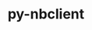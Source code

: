 ---
title: "py-nbclient"
layout: cache
categories: [package, develop]
meta: {"versions": ["0.8.0"], "compilers": ["gcc@=11.1.0", "gcc@=11.4.0", "gcc@=9.4.0", "oneapi@=2024.0.0"], "oss": ["ubuntu20.04", "ubuntu22.04"], "platforms": ["linux"], "targets": ["neoverse_v1", "neoverse_v2", "ppc64le", "x86_64_v3"], "stacks": ["data-vis-sdk", "e4s", "e4s-neoverse-v2", "e4s-neoverse_v1", "e4s-oneapi", "e4s-power", "root"], "num_specs": 130, "num_specs_by_stack": {"root": 130, "e4s-power": 21, "data-vis-sdk": 14, "e4s-neoverse_v1": 24, "e4s-neoverse-v2": 22, "e4s": 28, "e4s-oneapi": 21}}
spec_details: [{"hash": "2dqnnl34ghcr7jsytzehrtprvk2dwczg", "compiler": "gcc@=9.4.0", "versions": ["0.8.0"], "os": "ubuntu20.04", "platform": "linux", "target": "ppc64le", "variants": ["build_system=python_pip"], "stacks": ["root", "e4s-power"], "size": "-", "tarball": "https://binaries.spack.io/develop/build_cache/linux-ubuntu20.04-ppc64le/gcc-9.4.0/py-nbclient-0.8.0/linux-ubuntu20.04-ppc64le-gcc-9.4.0-py-nbclient-0.8.0-2dqnnl34ghcr7jsytzehrtprvk2dwczg.spack"}, {"hash": "v3ltirpcgucmts7dbsnht5534uw6jd47", "compiler": "gcc@=9.4.0", "versions": ["0.8.0"], "os": "ubuntu20.04", "platform": "linux", "target": "ppc64le", "variants": ["build_system=python_pip"], "stacks": ["root", "e4s-power"], "size": "-", "tarball": "https://binaries.spack.io/develop/build_cache/linux-ubuntu20.04-ppc64le/gcc-9.4.0/py-nbclient-0.8.0/linux-ubuntu20.04-ppc64le-gcc-9.4.0-py-nbclient-0.8.0-v3ltirpcgucmts7dbsnht5534uw6jd47.spack"}, {"hash": "zpu2nafg2j3ocpsxjxgewej3mxugdl3c", "compiler": "gcc@=9.4.0", "versions": ["0.8.0"], "os": "ubuntu20.04", "platform": "linux", "target": "ppc64le", "variants": ["build_system=python_pip"], "stacks": ["root", "e4s-power"], "size": "-", "tarball": "https://binaries.spack.io/develop/build_cache/linux-ubuntu20.04-ppc64le/gcc-9.4.0/py-nbclient-0.8.0/linux-ubuntu20.04-ppc64le-gcc-9.4.0-py-nbclient-0.8.0-zpu2nafg2j3ocpsxjxgewej3mxugdl3c.spack"}, {"hash": "2fmomontaourhnci2uqdu3oxcnhrjf5u", "compiler": "gcc@=9.4.0", "versions": ["0.8.0"], "os": "ubuntu20.04", "platform": "linux", "target": "ppc64le", "variants": ["build_system=python_pip"], "stacks": ["root", "e4s-power"], "size": "-", "tarball": "https://binaries.spack.io/develop/build_cache/linux-ubuntu20.04-ppc64le/gcc-9.4.0/py-nbclient-0.8.0/linux-ubuntu20.04-ppc64le-gcc-9.4.0-py-nbclient-0.8.0-2fmomontaourhnci2uqdu3oxcnhrjf5u.spack"}, {"hash": "unhft4isec3xguetx2tv7t4etxpajyyc", "compiler": "gcc@=9.4.0", "versions": ["0.8.0"], "os": "ubuntu20.04", "platform": "linux", "target": "ppc64le", "variants": ["build_system=python_pip"], "stacks": ["root", "e4s-power"], "size": "-", "tarball": "https://binaries.spack.io/develop/build_cache/linux-ubuntu20.04-ppc64le/gcc-9.4.0/py-nbclient-0.8.0/linux-ubuntu20.04-ppc64le-gcc-9.4.0-py-nbclient-0.8.0-unhft4isec3xguetx2tv7t4etxpajyyc.spack"}, {"hash": "vibogenhzhbtsucq6oqnzbrlke7vzxvf", "compiler": "gcc@=9.4.0", "versions": ["0.8.0"], "os": "ubuntu20.04", "platform": "linux", "target": "ppc64le", "variants": ["build_system=python_pip"], "stacks": ["root", "e4s-power"], "size": "-", "tarball": "https://binaries.spack.io/develop/build_cache/linux-ubuntu20.04-ppc64le/gcc-9.4.0/py-nbclient-0.8.0/linux-ubuntu20.04-ppc64le-gcc-9.4.0-py-nbclient-0.8.0-vibogenhzhbtsucq6oqnzbrlke7vzxvf.spack"}, {"hash": "eiyzfzgdij52tia7inert2s444lzz2n7", "compiler": "gcc@=9.4.0", "versions": ["0.8.0"], "os": "ubuntu20.04", "platform": "linux", "target": "ppc64le", "variants": ["build_system=python_pip"], "stacks": ["root", "e4s-power"], "size": "-", "tarball": "https://binaries.spack.io/develop/build_cache/linux-ubuntu20.04-ppc64le/gcc-9.4.0/py-nbclient-0.8.0/linux-ubuntu20.04-ppc64le-gcc-9.4.0-py-nbclient-0.8.0-eiyzfzgdij52tia7inert2s444lzz2n7.spack"}, {"hash": "rb4urbpxs3sbs4p3r2gyvmu2luz3lo2f", "compiler": "gcc@=9.4.0", "versions": ["0.8.0"], "os": "ubuntu20.04", "platform": "linux", "target": "ppc64le", "variants": ["build_system=python_pip"], "stacks": ["root", "e4s-power"], "size": "-", "tarball": "https://binaries.spack.io/develop/build_cache/linux-ubuntu20.04-ppc64le/gcc-9.4.0/py-nbclient-0.8.0/linux-ubuntu20.04-ppc64le-gcc-9.4.0-py-nbclient-0.8.0-rb4urbpxs3sbs4p3r2gyvmu2luz3lo2f.spack"}, {"hash": "c2gp7cmcirmozte6zho5hm2r7ifzv4xu", "compiler": "gcc@=9.4.0", "versions": ["0.8.0"], "os": "ubuntu20.04", "platform": "linux", "target": "ppc64le", "variants": ["build_system=python_pip"], "stacks": ["root", "e4s-power"], "size": "-", "tarball": "https://binaries.spack.io/develop/build_cache/linux-ubuntu20.04-ppc64le/gcc-9.4.0/py-nbclient-0.8.0/linux-ubuntu20.04-ppc64le-gcc-9.4.0-py-nbclient-0.8.0-c2gp7cmcirmozte6zho5hm2r7ifzv4xu.spack"}, {"hash": "4s3dc42nkcileao62ulenaq4nab6fn77", "compiler": "gcc@=9.4.0", "versions": ["0.8.0"], "os": "ubuntu20.04", "platform": "linux", "target": "ppc64le", "variants": ["build_system=python_pip"], "stacks": ["root", "e4s-power"], "size": "-", "tarball": "https://binaries.spack.io/develop/build_cache/linux-ubuntu20.04-ppc64le/gcc-9.4.0/py-nbclient-0.8.0/linux-ubuntu20.04-ppc64le-gcc-9.4.0-py-nbclient-0.8.0-4s3dc42nkcileao62ulenaq4nab6fn77.spack"}, {"hash": "xjhfe3ynh7nkbizijb7lrb7xdhrrevgx", "compiler": "gcc@=9.4.0", "versions": ["0.8.0"], "os": "ubuntu20.04", "platform": "linux", "target": "ppc64le", "variants": ["build_system=python_pip"], "stacks": ["root", "e4s-power"], "size": "-", "tarball": "https://binaries.spack.io/develop/build_cache/linux-ubuntu20.04-ppc64le/gcc-9.4.0/py-nbclient-0.8.0/linux-ubuntu20.04-ppc64le-gcc-9.4.0-py-nbclient-0.8.0-xjhfe3ynh7nkbizijb7lrb7xdhrrevgx.spack"}, {"hash": "hblrh7dh4xawqgrtx4j3dn7i37z2hat6", "compiler": "gcc@=9.4.0", "versions": ["0.8.0"], "os": "ubuntu20.04", "platform": "linux", "target": "ppc64le", "variants": ["build_system=python_pip"], "stacks": ["root", "e4s-power"], "size": "-", "tarball": "https://binaries.spack.io/develop/build_cache/linux-ubuntu20.04-ppc64le/gcc-9.4.0/py-nbclient-0.8.0/linux-ubuntu20.04-ppc64le-gcc-9.4.0-py-nbclient-0.8.0-hblrh7dh4xawqgrtx4j3dn7i37z2hat6.spack"}, {"hash": "mr4ztpcw4333gq74j3xl7bumxjoqcwyd", "compiler": "gcc@=9.4.0", "versions": ["0.8.0"], "os": "ubuntu20.04", "platform": "linux", "target": "ppc64le", "variants": ["build_system=python_pip"], "stacks": ["root", "e4s-power"], "size": "-", "tarball": "https://binaries.spack.io/develop/build_cache/linux-ubuntu20.04-ppc64le/gcc-9.4.0/py-nbclient-0.8.0/linux-ubuntu20.04-ppc64le-gcc-9.4.0-py-nbclient-0.8.0-mr4ztpcw4333gq74j3xl7bumxjoqcwyd.spack"}, {"hash": "h2oqtfvddhimw4lqwgvctefm74wit35q", "compiler": "gcc@=9.4.0", "versions": ["0.8.0"], "os": "ubuntu20.04", "platform": "linux", "target": "ppc64le", "variants": ["build_system=python_pip"], "stacks": ["root", "e4s-power"], "size": "-", "tarball": "https://binaries.spack.io/develop/build_cache/linux-ubuntu20.04-ppc64le/gcc-9.4.0/py-nbclient-0.8.0/linux-ubuntu20.04-ppc64le-gcc-9.4.0-py-nbclient-0.8.0-h2oqtfvddhimw4lqwgvctefm74wit35q.spack"}, {"hash": "is35vbxss22cdh27m6fhkilb26lwujpi", "compiler": "gcc@=9.4.0", "versions": ["0.8.0"], "os": "ubuntu20.04", "platform": "linux", "target": "ppc64le", "variants": ["build_system=python_pip"], "stacks": ["root", "e4s-power"], "size": "-", "tarball": "https://binaries.spack.io/develop/build_cache/linux-ubuntu20.04-ppc64le/gcc-9.4.0/py-nbclient-0.8.0/linux-ubuntu20.04-ppc64le-gcc-9.4.0-py-nbclient-0.8.0-is35vbxss22cdh27m6fhkilb26lwujpi.spack"}, {"hash": "bijcbkhm5n3i4gljrx4s2l3uxcs5qne6", "compiler": "gcc@=9.4.0", "versions": ["0.8.0"], "os": "ubuntu20.04", "platform": "linux", "target": "ppc64le", "variants": ["build_system=python_pip"], "stacks": ["root", "e4s-power"], "size": "-", "tarball": "https://binaries.spack.io/develop/build_cache/linux-ubuntu20.04-ppc64le/gcc-9.4.0/py-nbclient-0.8.0/linux-ubuntu20.04-ppc64le-gcc-9.4.0-py-nbclient-0.8.0-bijcbkhm5n3i4gljrx4s2l3uxcs5qne6.spack"}, {"hash": "numkqer47tbrrdx6p3iy4xf6govpsiil", "compiler": "gcc@=9.4.0", "versions": ["0.8.0"], "os": "ubuntu20.04", "platform": "linux", "target": "ppc64le", "variants": ["build_system=python_pip"], "stacks": ["root", "e4s-power"], "size": "-", "tarball": "https://binaries.spack.io/develop/build_cache/linux-ubuntu20.04-ppc64le/gcc-9.4.0/py-nbclient-0.8.0/linux-ubuntu20.04-ppc64le-gcc-9.4.0-py-nbclient-0.8.0-numkqer47tbrrdx6p3iy4xf6govpsiil.spack"}, {"hash": "lpkn4igixrg5lvucoqxskhezairhihyd", "compiler": "gcc@=9.4.0", "versions": ["0.8.0"], "os": "ubuntu20.04", "platform": "linux", "target": "ppc64le", "variants": ["build_system=python_pip"], "stacks": ["root", "e4s-power"], "size": "-", "tarball": "https://binaries.spack.io/develop/build_cache/linux-ubuntu20.04-ppc64le/gcc-9.4.0/py-nbclient-0.8.0/linux-ubuntu20.04-ppc64le-gcc-9.4.0-py-nbclient-0.8.0-lpkn4igixrg5lvucoqxskhezairhihyd.spack"}, {"hash": "22g4d3r23wzgjcrttovc7w7f5bosq7bz", "compiler": "gcc@=9.4.0", "versions": ["0.8.0"], "os": "ubuntu20.04", "platform": "linux", "target": "ppc64le", "variants": ["build_system=python_pip"], "stacks": ["root", "e4s-power"], "size": "-", "tarball": "https://binaries.spack.io/develop/build_cache/linux-ubuntu20.04-ppc64le/gcc-9.4.0/py-nbclient-0.8.0/linux-ubuntu20.04-ppc64le-gcc-9.4.0-py-nbclient-0.8.0-22g4d3r23wzgjcrttovc7w7f5bosq7bz.spack"}, {"hash": "7ulhbsf7zr3sn6k5u5mb7rutbiubbl6h", "compiler": "gcc@=9.4.0", "versions": ["0.8.0"], "os": "ubuntu20.04", "platform": "linux", "target": "ppc64le", "variants": ["build_system=python_pip"], "stacks": ["root", "e4s-power"], "size": "-", "tarball": "https://binaries.spack.io/develop/build_cache/linux-ubuntu20.04-ppc64le/gcc-9.4.0/py-nbclient-0.8.0/linux-ubuntu20.04-ppc64le-gcc-9.4.0-py-nbclient-0.8.0-7ulhbsf7zr3sn6k5u5mb7rutbiubbl6h.spack"}, {"hash": "p6jmhxyiaz3gwdsap7q6hdgtcxvwrval", "compiler": "gcc@=9.4.0", "versions": ["0.8.0"], "os": "ubuntu20.04", "platform": "linux", "target": "ppc64le", "variants": ["build_system=python_pip"], "stacks": ["root", "e4s-power"], "size": "-", "tarball": "https://binaries.spack.io/develop/build_cache/linux-ubuntu20.04-ppc64le/gcc-9.4.0/py-nbclient-0.8.0/linux-ubuntu20.04-ppc64le-gcc-9.4.0-py-nbclient-0.8.0-p6jmhxyiaz3gwdsap7q6hdgtcxvwrval.spack"}, {"hash": "rfuejhadxqjgiblk4wuj6gqgozoosues", "compiler": "gcc@=11.1.0", "versions": ["0.8.0"], "os": "ubuntu20.04", "platform": "linux", "target": "x86_64_v3", "variants": ["build_system=python_pip"], "stacks": ["root", "data-vis-sdk"], "size": "-", "tarball": "https://binaries.spack.io/develop/build_cache/linux-ubuntu20.04-x86_64_v3/gcc-11.1.0/py-nbclient-0.8.0/linux-ubuntu20.04-x86_64_v3-gcc-11.1.0-py-nbclient-0.8.0-rfuejhadxqjgiblk4wuj6gqgozoosues.spack"}, {"hash": "brfdr2vi7sy27wcrgoa5xbdh6lf5dsh7", "compiler": "gcc@=11.1.0", "versions": ["0.8.0"], "os": "ubuntu20.04", "platform": "linux", "target": "x86_64_v3", "variants": ["build_system=python_pip"], "stacks": ["root", "data-vis-sdk"], "size": "-", "tarball": "https://binaries.spack.io/develop/build_cache/linux-ubuntu20.04-x86_64_v3/gcc-11.1.0/py-nbclient-0.8.0/linux-ubuntu20.04-x86_64_v3-gcc-11.1.0-py-nbclient-0.8.0-brfdr2vi7sy27wcrgoa5xbdh6lf5dsh7.spack"}, {"hash": "f7wd557tvzcduioqoakv6y75exbla5ps", "compiler": "gcc@=11.1.0", "versions": ["0.8.0"], "os": "ubuntu20.04", "platform": "linux", "target": "x86_64_v3", "variants": ["build_system=python_pip"], "stacks": ["root", "data-vis-sdk"], "size": "-", "tarball": "https://binaries.spack.io/develop/build_cache/linux-ubuntu20.04-x86_64_v3/gcc-11.1.0/py-nbclient-0.8.0/linux-ubuntu20.04-x86_64_v3-gcc-11.1.0-py-nbclient-0.8.0-f7wd557tvzcduioqoakv6y75exbla5ps.spack"}, {"hash": "2udxqfigze4ekxws5l2kczw5uwvonbsl", "compiler": "gcc@=11.1.0", "versions": ["0.8.0"], "os": "ubuntu20.04", "platform": "linux", "target": "x86_64_v3", "variants": ["build_system=python_pip"], "stacks": ["root", "data-vis-sdk"], "size": "-", "tarball": "https://binaries.spack.io/develop/build_cache/linux-ubuntu20.04-x86_64_v3/gcc-11.1.0/py-nbclient-0.8.0/linux-ubuntu20.04-x86_64_v3-gcc-11.1.0-py-nbclient-0.8.0-2udxqfigze4ekxws5l2kczw5uwvonbsl.spack"}, {"hash": "ev5nm2n22ore3kijdclsba555qrgrfkp", "compiler": "gcc@=11.1.0", "versions": ["0.8.0"], "os": "ubuntu20.04", "platform": "linux", "target": "x86_64_v3", "variants": ["build_system=python_pip"], "stacks": ["root", "data-vis-sdk"], "size": "-", "tarball": "https://binaries.spack.io/develop/build_cache/linux-ubuntu20.04-x86_64_v3/gcc-11.1.0/py-nbclient-0.8.0/linux-ubuntu20.04-x86_64_v3-gcc-11.1.0-py-nbclient-0.8.0-ev5nm2n22ore3kijdclsba555qrgrfkp.spack"}, {"hash": "bfs7cpgu4yyrt2ocshtnpsliw4ycsuu7", "compiler": "gcc@=11.1.0", "versions": ["0.8.0"], "os": "ubuntu20.04", "platform": "linux", "target": "x86_64_v3", "variants": ["build_system=python_pip"], "stacks": ["root", "data-vis-sdk"], "size": "-", "tarball": "https://binaries.spack.io/develop/build_cache/linux-ubuntu20.04-x86_64_v3/gcc-11.1.0/py-nbclient-0.8.0/linux-ubuntu20.04-x86_64_v3-gcc-11.1.0-py-nbclient-0.8.0-bfs7cpgu4yyrt2ocshtnpsliw4ycsuu7.spack"}, {"hash": "pgbxfq7dzavv3tdmll6nymhompunf3ls", "compiler": "gcc@=11.1.0", "versions": ["0.8.0"], "os": "ubuntu20.04", "platform": "linux", "target": "x86_64_v3", "variants": ["build_system=python_pip"], "stacks": ["root", "data-vis-sdk"], "size": "-", "tarball": "https://binaries.spack.io/develop/build_cache/linux-ubuntu20.04-x86_64_v3/gcc-11.1.0/py-nbclient-0.8.0/linux-ubuntu20.04-x86_64_v3-gcc-11.1.0-py-nbclient-0.8.0-pgbxfq7dzavv3tdmll6nymhompunf3ls.spack"}, {"hash": "s5mvufnl33nzajfmcbgmlabdo7pap4x3", "compiler": "gcc@=11.1.0", "versions": ["0.8.0"], "os": "ubuntu20.04", "platform": "linux", "target": "x86_64_v3", "variants": ["build_system=python_pip"], "stacks": ["root", "data-vis-sdk"], "size": "-", "tarball": "https://binaries.spack.io/develop/build_cache/linux-ubuntu20.04-x86_64_v3/gcc-11.1.0/py-nbclient-0.8.0/linux-ubuntu20.04-x86_64_v3-gcc-11.1.0-py-nbclient-0.8.0-s5mvufnl33nzajfmcbgmlabdo7pap4x3.spack"}, {"hash": "yfvq2ndajfg5ngoo7s52vhuqusoaiosp", "compiler": "gcc@=11.1.0", "versions": ["0.8.0"], "os": "ubuntu20.04", "platform": "linux", "target": "x86_64_v3", "variants": ["build_system=python_pip"], "stacks": ["root", "data-vis-sdk"], "size": "-", "tarball": "https://binaries.spack.io/develop/build_cache/linux-ubuntu20.04-x86_64_v3/gcc-11.1.0/py-nbclient-0.8.0/linux-ubuntu20.04-x86_64_v3-gcc-11.1.0-py-nbclient-0.8.0-yfvq2ndajfg5ngoo7s52vhuqusoaiosp.spack"}, {"hash": "k5f57bltnlil3h7cj2hp5fngmbgbxuka", "compiler": "gcc@=11.1.0", "versions": ["0.8.0"], "os": "ubuntu20.04", "platform": "linux", "target": "x86_64_v3", "variants": ["build_system=python_pip"], "stacks": ["root", "data-vis-sdk"], "size": "-", "tarball": "https://binaries.spack.io/develop/build_cache/linux-ubuntu20.04-x86_64_v3/gcc-11.1.0/py-nbclient-0.8.0/linux-ubuntu20.04-x86_64_v3-gcc-11.1.0-py-nbclient-0.8.0-k5f57bltnlil3h7cj2hp5fngmbgbxuka.spack"}, {"hash": "fmda27vo7ndsccz2gr5tjsnbynpepcey", "compiler": "gcc@=11.1.0", "versions": ["0.8.0"], "os": "ubuntu20.04", "platform": "linux", "target": "x86_64_v3", "variants": ["build_system=python_pip"], "stacks": ["root", "data-vis-sdk"], "size": "-", "tarball": "https://binaries.spack.io/develop/build_cache/linux-ubuntu20.04-x86_64_v3/gcc-11.1.0/py-nbclient-0.8.0/linux-ubuntu20.04-x86_64_v3-gcc-11.1.0-py-nbclient-0.8.0-fmda27vo7ndsccz2gr5tjsnbynpepcey.spack"}, {"hash": "pgticeqjsdmyvqnza4cklrhadqsywdfm", "compiler": "gcc@=11.1.0", "versions": ["0.8.0"], "os": "ubuntu20.04", "platform": "linux", "target": "x86_64_v3", "variants": ["build_system=python_pip"], "stacks": ["root", "data-vis-sdk"], "size": "-", "tarball": "https://binaries.spack.io/develop/build_cache/linux-ubuntu20.04-x86_64_v3/gcc-11.1.0/py-nbclient-0.8.0/linux-ubuntu20.04-x86_64_v3-gcc-11.1.0-py-nbclient-0.8.0-pgticeqjsdmyvqnza4cklrhadqsywdfm.spack"}, {"hash": "7h5sl4vf2wojqbffimfrkireugh6eg45", "compiler": "gcc@=11.1.0", "versions": ["0.8.0"], "os": "ubuntu20.04", "platform": "linux", "target": "x86_64_v3", "variants": ["build_system=python_pip"], "stacks": ["root", "data-vis-sdk"], "size": "-", "tarball": "https://binaries.spack.io/develop/build_cache/linux-ubuntu20.04-x86_64_v3/gcc-11.1.0/py-nbclient-0.8.0/linux-ubuntu20.04-x86_64_v3-gcc-11.1.0-py-nbclient-0.8.0-7h5sl4vf2wojqbffimfrkireugh6eg45.spack"}, {"hash": "7wpm5njdt6ctnifc5qp7ankt7sldoyun", "compiler": "gcc@=11.1.0", "versions": ["0.8.0"], "os": "ubuntu20.04", "platform": "linux", "target": "x86_64_v3", "variants": ["build_system=python_pip"], "stacks": ["root", "data-vis-sdk"], "size": "-", "tarball": "https://binaries.spack.io/develop/build_cache/linux-ubuntu20.04-x86_64_v3/gcc-11.1.0/py-nbclient-0.8.0/linux-ubuntu20.04-x86_64_v3-gcc-11.1.0-py-nbclient-0.8.0-7wpm5njdt6ctnifc5qp7ankt7sldoyun.spack"}, {"hash": "dflvuf7ifvt6d5gmlahx2kv6seximhrm", "compiler": "gcc@=11.4.0", "versions": ["0.8.0"], "os": "ubuntu22.04", "platform": "linux", "target": "neoverse_v1", "variants": ["build_system=python_pip"], "stacks": ["root", "e4s-neoverse_v1"], "size": "-", "tarball": "https://binaries.spack.io/develop/build_cache/linux-ubuntu22.04-neoverse_v1/gcc-11.4.0/py-nbclient-0.8.0/linux-ubuntu22.04-neoverse_v1-gcc-11.4.0-py-nbclient-0.8.0-dflvuf7ifvt6d5gmlahx2kv6seximhrm.spack"}, {"hash": "ycaotbzwum5b6nl3wbp5nd7xbntfpol6", "compiler": "gcc@=11.4.0", "versions": ["0.8.0"], "os": "ubuntu22.04", "platform": "linux", "target": "neoverse_v1", "variants": ["build_system=python_pip"], "stacks": ["root", "e4s-neoverse_v1"], "size": "-", "tarball": "https://binaries.spack.io/develop/build_cache/linux-ubuntu22.04-neoverse_v1/gcc-11.4.0/py-nbclient-0.8.0/linux-ubuntu22.04-neoverse_v1-gcc-11.4.0-py-nbclient-0.8.0-ycaotbzwum5b6nl3wbp5nd7xbntfpol6.spack"}, {"hash": "onvvqlrqj4spj7tniueoyubmgncgeuch", "compiler": "gcc@=11.4.0", "versions": ["0.8.0"], "os": "ubuntu22.04", "platform": "linux", "target": "neoverse_v1", "variants": ["build_system=python_pip"], "stacks": ["root", "e4s-neoverse_v1"], "size": "-", "tarball": "https://binaries.spack.io/develop/build_cache/linux-ubuntu22.04-neoverse_v1/gcc-11.4.0/py-nbclient-0.8.0/linux-ubuntu22.04-neoverse_v1-gcc-11.4.0-py-nbclient-0.8.0-onvvqlrqj4spj7tniueoyubmgncgeuch.spack"}, {"hash": "3wgwkovw5ukfpi4lxuwdywsr7g3drpo2", "compiler": "gcc@=11.4.0", "versions": ["0.8.0"], "os": "ubuntu22.04", "platform": "linux", "target": "neoverse_v1", "variants": ["build_system=python_pip"], "stacks": ["root", "e4s-neoverse_v1"], "size": "-", "tarball": "https://binaries.spack.io/develop/build_cache/linux-ubuntu22.04-neoverse_v1/gcc-11.4.0/py-nbclient-0.8.0/linux-ubuntu22.04-neoverse_v1-gcc-11.4.0-py-nbclient-0.8.0-3wgwkovw5ukfpi4lxuwdywsr7g3drpo2.spack"}, {"hash": "gql6ns5jfhww6v5ywy3b4pfnbjfs3tlx", "compiler": "gcc@=11.4.0", "versions": ["0.8.0"], "os": "ubuntu22.04", "platform": "linux", "target": "neoverse_v1", "variants": ["build_system=python_pip"], "stacks": ["root", "e4s-neoverse_v1"], "size": "-", "tarball": "https://binaries.spack.io/develop/build_cache/linux-ubuntu22.04-neoverse_v1/gcc-11.4.0/py-nbclient-0.8.0/linux-ubuntu22.04-neoverse_v1-gcc-11.4.0-py-nbclient-0.8.0-gql6ns5jfhww6v5ywy3b4pfnbjfs3tlx.spack"}, {"hash": "whbkcisqe5kwnh2b3pz5n6urf6big3up", "compiler": "gcc@=11.4.0", "versions": ["0.8.0"], "os": "ubuntu22.04", "platform": "linux", "target": "neoverse_v1", "variants": ["build_system=python_pip"], "stacks": ["root", "e4s-neoverse_v1"], "size": "-", "tarball": "https://binaries.spack.io/develop/build_cache/linux-ubuntu22.04-neoverse_v1/gcc-11.4.0/py-nbclient-0.8.0/linux-ubuntu22.04-neoverse_v1-gcc-11.4.0-py-nbclient-0.8.0-whbkcisqe5kwnh2b3pz5n6urf6big3up.spack"}, {"hash": "2lh2gsl2orr7gnd4r7memvalvdskvu45", "compiler": "gcc@=11.4.0", "versions": ["0.8.0"], "os": "ubuntu22.04", "platform": "linux", "target": "neoverse_v1", "variants": ["build_system=python_pip"], "stacks": ["root", "e4s-neoverse_v1"], "size": "-", "tarball": "https://binaries.spack.io/develop/build_cache/linux-ubuntu22.04-neoverse_v1/gcc-11.4.0/py-nbclient-0.8.0/linux-ubuntu22.04-neoverse_v1-gcc-11.4.0-py-nbclient-0.8.0-2lh2gsl2orr7gnd4r7memvalvdskvu45.spack"}, {"hash": "burvsj67pnefsslb46pf4hpadzqgn5bt", "compiler": "gcc@=11.4.0", "versions": ["0.8.0"], "os": "ubuntu22.04", "platform": "linux", "target": "neoverse_v1", "variants": ["build_system=python_pip"], "stacks": ["root", "e4s-neoverse_v1"], "size": "-", "tarball": "https://binaries.spack.io/develop/build_cache/linux-ubuntu22.04-neoverse_v1/gcc-11.4.0/py-nbclient-0.8.0/linux-ubuntu22.04-neoverse_v1-gcc-11.4.0-py-nbclient-0.8.0-burvsj67pnefsslb46pf4hpadzqgn5bt.spack"}, {"hash": "5fg4lehia3ixz4xckjiyiazbswnk57d5", "compiler": "gcc@=11.4.0", "versions": ["0.8.0"], "os": "ubuntu22.04", "platform": "linux", "target": "neoverse_v1", "variants": ["build_system=python_pip"], "stacks": ["root", "e4s-neoverse_v1"], "size": "-", "tarball": "https://binaries.spack.io/develop/build_cache/linux-ubuntu22.04-neoverse_v1/gcc-11.4.0/py-nbclient-0.8.0/linux-ubuntu22.04-neoverse_v1-gcc-11.4.0-py-nbclient-0.8.0-5fg4lehia3ixz4xckjiyiazbswnk57d5.spack"}, {"hash": "gxdin3ubumlulfr644vkcgkn6pomlxen", "compiler": "gcc@=11.4.0", "versions": ["0.8.0"], "os": "ubuntu22.04", "platform": "linux", "target": "neoverse_v1", "variants": ["build_system=python_pip"], "stacks": ["root", "e4s-neoverse_v1"], "size": "-", "tarball": "https://binaries.spack.io/develop/build_cache/linux-ubuntu22.04-neoverse_v1/gcc-11.4.0/py-nbclient-0.8.0/linux-ubuntu22.04-neoverse_v1-gcc-11.4.0-py-nbclient-0.8.0-gxdin3ubumlulfr644vkcgkn6pomlxen.spack"}, {"hash": "632q4mkfmwgbjjl36ekxzmfbi4c4qlh3", "compiler": "gcc@=11.4.0", "versions": ["0.8.0"], "os": "ubuntu22.04", "platform": "linux", "target": "neoverse_v1", "variants": ["build_system=python_pip"], "stacks": ["root", "e4s-neoverse_v1"], "size": "-", "tarball": "https://binaries.spack.io/develop/build_cache/linux-ubuntu22.04-neoverse_v1/gcc-11.4.0/py-nbclient-0.8.0/linux-ubuntu22.04-neoverse_v1-gcc-11.4.0-py-nbclient-0.8.0-632q4mkfmwgbjjl36ekxzmfbi4c4qlh3.spack"}, {"hash": "ijbmpjgcy3bvaazkmkgnudcsldvj5vy3", "compiler": "gcc@=11.4.0", "versions": ["0.8.0"], "os": "ubuntu22.04", "platform": "linux", "target": "neoverse_v1", "variants": ["build_system=python_pip"], "stacks": ["root", "e4s-neoverse_v1"], "size": "-", "tarball": "https://binaries.spack.io/develop/build_cache/linux-ubuntu22.04-neoverse_v1/gcc-11.4.0/py-nbclient-0.8.0/linux-ubuntu22.04-neoverse_v1-gcc-11.4.0-py-nbclient-0.8.0-ijbmpjgcy3bvaazkmkgnudcsldvj5vy3.spack"}, {"hash": "vimh4hpulvhd6jnddgzcslmsk5cw2cp4", "compiler": "gcc@=11.4.0", "versions": ["0.8.0"], "os": "ubuntu22.04", "platform": "linux", "target": "neoverse_v1", "variants": ["build_system=python_pip"], "stacks": ["root", "e4s-neoverse_v1"], "size": "-", "tarball": "https://binaries.spack.io/develop/build_cache/linux-ubuntu22.04-neoverse_v1/gcc-11.4.0/py-nbclient-0.8.0/linux-ubuntu22.04-neoverse_v1-gcc-11.4.0-py-nbclient-0.8.0-vimh4hpulvhd6jnddgzcslmsk5cw2cp4.spack"}, {"hash": "tpg63hsgzxqutr73kf74sovh6hubpcs4", "compiler": "gcc@=11.4.0", "versions": ["0.8.0"], "os": "ubuntu22.04", "platform": "linux", "target": "neoverse_v1", "variants": ["build_system=python_pip"], "stacks": ["root", "e4s-neoverse_v1"], "size": "-", "tarball": "https://binaries.spack.io/develop/build_cache/linux-ubuntu22.04-neoverse_v1/gcc-11.4.0/py-nbclient-0.8.0/linux-ubuntu22.04-neoverse_v1-gcc-11.4.0-py-nbclient-0.8.0-tpg63hsgzxqutr73kf74sovh6hubpcs4.spack"}, {"hash": "bllkw4ayz5djevk5eiv2kjlmdquq5lnb", "compiler": "gcc@=11.4.0", "versions": ["0.8.0"], "os": "ubuntu22.04", "platform": "linux", "target": "neoverse_v1", "variants": ["build_system=python_pip"], "stacks": ["root", "e4s-neoverse_v1"], "size": "-", "tarball": "https://binaries.spack.io/develop/build_cache/linux-ubuntu22.04-neoverse_v1/gcc-11.4.0/py-nbclient-0.8.0/linux-ubuntu22.04-neoverse_v1-gcc-11.4.0-py-nbclient-0.8.0-bllkw4ayz5djevk5eiv2kjlmdquq5lnb.spack"}, {"hash": "xlvobaretrs3djiq7oopdgf6nz6leyga", "compiler": "gcc@=11.4.0", "versions": ["0.8.0"], "os": "ubuntu22.04", "platform": "linux", "target": "neoverse_v1", "variants": ["build_system=python_pip"], "stacks": ["root", "e4s-neoverse_v1"], "size": "-", "tarball": "https://binaries.spack.io/develop/build_cache/linux-ubuntu22.04-neoverse_v1/gcc-11.4.0/py-nbclient-0.8.0/linux-ubuntu22.04-neoverse_v1-gcc-11.4.0-py-nbclient-0.8.0-xlvobaretrs3djiq7oopdgf6nz6leyga.spack"}, {"hash": "vyrne4coycun5aapvhxgrfisadzpoeuf", "compiler": "gcc@=11.4.0", "versions": ["0.8.0"], "os": "ubuntu22.04", "platform": "linux", "target": "neoverse_v1", "variants": ["build_system=python_pip"], "stacks": ["root", "e4s-neoverse_v1"], "size": "-", "tarball": "https://binaries.spack.io/develop/build_cache/linux-ubuntu22.04-neoverse_v1/gcc-11.4.0/py-nbclient-0.8.0/linux-ubuntu22.04-neoverse_v1-gcc-11.4.0-py-nbclient-0.8.0-vyrne4coycun5aapvhxgrfisadzpoeuf.spack"}, {"hash": "od2g4nnavdrexqaa2noe756rhh65bhga", "compiler": "gcc@=11.4.0", "versions": ["0.8.0"], "os": "ubuntu22.04", "platform": "linux", "target": "neoverse_v1", "variants": ["build_system=python_pip"], "stacks": ["root", "e4s-neoverse_v1"], "size": "-", "tarball": "https://binaries.spack.io/develop/build_cache/linux-ubuntu22.04-neoverse_v1/gcc-11.4.0/py-nbclient-0.8.0/linux-ubuntu22.04-neoverse_v1-gcc-11.4.0-py-nbclient-0.8.0-od2g4nnavdrexqaa2noe756rhh65bhga.spack"}, {"hash": "2vjboazwadowef6ijpjpojode2st3tm5", "compiler": "gcc@=11.4.0", "versions": ["0.8.0"], "os": "ubuntu22.04", "platform": "linux", "target": "neoverse_v1", "variants": ["build_system=python_pip"], "stacks": ["root", "e4s-neoverse_v1"], "size": "-", "tarball": "https://binaries.spack.io/develop/build_cache/linux-ubuntu22.04-neoverse_v1/gcc-11.4.0/py-nbclient-0.8.0/linux-ubuntu22.04-neoverse_v1-gcc-11.4.0-py-nbclient-0.8.0-2vjboazwadowef6ijpjpojode2st3tm5.spack"}, {"hash": "ofzery6x75gydgj6sgdqtbj6mab3nv5y", "compiler": "gcc@=11.4.0", "versions": ["0.8.0"], "os": "ubuntu22.04", "platform": "linux", "target": "neoverse_v1", "variants": ["build_system=python_pip"], "stacks": ["root", "e4s-neoverse_v1"], "size": "-", "tarball": "https://binaries.spack.io/develop/build_cache/linux-ubuntu22.04-neoverse_v1/gcc-11.4.0/py-nbclient-0.8.0/linux-ubuntu22.04-neoverse_v1-gcc-11.4.0-py-nbclient-0.8.0-ofzery6x75gydgj6sgdqtbj6mab3nv5y.spack"}, {"hash": "zmkvf2xweq7xcs4mppgwpu4zrkjj5n3q", "compiler": "gcc@=11.4.0", "versions": ["0.8.0"], "os": "ubuntu22.04", "platform": "linux", "target": "neoverse_v1", "variants": ["build_system=python_pip"], "stacks": ["root", "e4s-neoverse_v1"], "size": "-", "tarball": "https://binaries.spack.io/develop/build_cache/linux-ubuntu22.04-neoverse_v1/gcc-11.4.0/py-nbclient-0.8.0/linux-ubuntu22.04-neoverse_v1-gcc-11.4.0-py-nbclient-0.8.0-zmkvf2xweq7xcs4mppgwpu4zrkjj5n3q.spack"}, {"hash": "r4u636vxrmsovyp7xzwlu44orkhrsof3", "compiler": "gcc@=11.4.0", "versions": ["0.8.0"], "os": "ubuntu22.04", "platform": "linux", "target": "neoverse_v1", "variants": ["build_system=python_pip"], "stacks": ["root", "e4s-neoverse_v1"], "size": "-", "tarball": "https://binaries.spack.io/develop/build_cache/linux-ubuntu22.04-neoverse_v1/gcc-11.4.0/py-nbclient-0.8.0/linux-ubuntu22.04-neoverse_v1-gcc-11.4.0-py-nbclient-0.8.0-r4u636vxrmsovyp7xzwlu44orkhrsof3.spack"}, {"hash": "m547b73hl2s7s6cnzxbhxul2fcnohj7z", "compiler": "gcc@=11.4.0", "versions": ["0.8.0"], "os": "ubuntu22.04", "platform": "linux", "target": "neoverse_v1", "variants": ["build_system=python_pip"], "stacks": ["root", "e4s-neoverse_v1"], "size": "-", "tarball": "https://binaries.spack.io/develop/build_cache/linux-ubuntu22.04-neoverse_v1/gcc-11.4.0/py-nbclient-0.8.0/linux-ubuntu22.04-neoverse_v1-gcc-11.4.0-py-nbclient-0.8.0-m547b73hl2s7s6cnzxbhxul2fcnohj7z.spack"}, {"hash": "pldtuyayfpril4674cwrkbl2psanckrn", "compiler": "gcc@=11.4.0", "versions": ["0.8.0"], "os": "ubuntu22.04", "platform": "linux", "target": "neoverse_v1", "variants": ["build_system=python_pip"], "stacks": ["root", "e4s-neoverse_v1"], "size": "-", "tarball": "https://binaries.spack.io/develop/build_cache/linux-ubuntu22.04-neoverse_v1/gcc-11.4.0/py-nbclient-0.8.0/linux-ubuntu22.04-neoverse_v1-gcc-11.4.0-py-nbclient-0.8.0-pldtuyayfpril4674cwrkbl2psanckrn.spack"}, {"hash": "fmwjfxr52oq5m35c2xb3sygi3575cb6r", "compiler": "gcc@=11.4.0", "versions": ["0.8.0"], "os": "ubuntu22.04", "platform": "linux", "target": "neoverse_v2", "variants": ["build_system=python_pip"], "stacks": ["root", "e4s-neoverse-v2"], "size": "-", "tarball": "https://binaries.spack.io/develop/build_cache/linux-ubuntu22.04-neoverse_v2/gcc-11.4.0/py-nbclient-0.8.0/linux-ubuntu22.04-neoverse_v2-gcc-11.4.0-py-nbclient-0.8.0-fmwjfxr52oq5m35c2xb3sygi3575cb6r.spack"}, {"hash": "txsv2tqqzw7voz6pxbvdg5jnngqg7mhv", "compiler": "gcc@=11.4.0", "versions": ["0.8.0"], "os": "ubuntu22.04", "platform": "linux", "target": "neoverse_v2", "variants": ["build_system=python_pip"], "stacks": ["root", "e4s-neoverse-v2"], "size": "-", "tarball": "https://binaries.spack.io/develop/build_cache/linux-ubuntu22.04-neoverse_v2/gcc-11.4.0/py-nbclient-0.8.0/linux-ubuntu22.04-neoverse_v2-gcc-11.4.0-py-nbclient-0.8.0-txsv2tqqzw7voz6pxbvdg5jnngqg7mhv.spack"}, {"hash": "pidrrgi2hwqm2fw2bewtpo3woqpssrf4", "compiler": "gcc@=11.4.0", "versions": ["0.8.0"], "os": "ubuntu22.04", "platform": "linux", "target": "neoverse_v2", "variants": ["build_system=python_pip"], "stacks": ["root", "e4s-neoverse-v2"], "size": "-", "tarball": "https://binaries.spack.io/develop/build_cache/linux-ubuntu22.04-neoverse_v2/gcc-11.4.0/py-nbclient-0.8.0/linux-ubuntu22.04-neoverse_v2-gcc-11.4.0-py-nbclient-0.8.0-pidrrgi2hwqm2fw2bewtpo3woqpssrf4.spack"}, {"hash": "sl4tq56cifoq6pigmpwjgweb3peg5up2", "compiler": "gcc@=11.4.0", "versions": ["0.8.0"], "os": "ubuntu22.04", "platform": "linux", "target": "neoverse_v2", "variants": ["build_system=python_pip"], "stacks": ["root", "e4s-neoverse-v2"], "size": "-", "tarball": "https://binaries.spack.io/develop/build_cache/linux-ubuntu22.04-neoverse_v2/gcc-11.4.0/py-nbclient-0.8.0/linux-ubuntu22.04-neoverse_v2-gcc-11.4.0-py-nbclient-0.8.0-sl4tq56cifoq6pigmpwjgweb3peg5up2.spack"}, {"hash": "dqyiw27hojmmubqrreeqmx6pt2fl2amv", "compiler": "gcc@=11.4.0", "versions": ["0.8.0"], "os": "ubuntu22.04", "platform": "linux", "target": "neoverse_v2", "variants": ["build_system=python_pip"], "stacks": ["root", "e4s-neoverse-v2"], "size": "-", "tarball": "https://binaries.spack.io/develop/build_cache/linux-ubuntu22.04-neoverse_v2/gcc-11.4.0/py-nbclient-0.8.0/linux-ubuntu22.04-neoverse_v2-gcc-11.4.0-py-nbclient-0.8.0-dqyiw27hojmmubqrreeqmx6pt2fl2amv.spack"}, {"hash": "zcehuo7r7fxeierxuccqvqfuyef62zzl", "compiler": "gcc@=11.4.0", "versions": ["0.8.0"], "os": "ubuntu22.04", "platform": "linux", "target": "neoverse_v2", "variants": ["build_system=python_pip"], "stacks": ["root", "e4s-neoverse-v2"], "size": "-", "tarball": "https://binaries.spack.io/develop/build_cache/linux-ubuntu22.04-neoverse_v2/gcc-11.4.0/py-nbclient-0.8.0/linux-ubuntu22.04-neoverse_v2-gcc-11.4.0-py-nbclient-0.8.0-zcehuo7r7fxeierxuccqvqfuyef62zzl.spack"}, {"hash": "t62galhaedyknbigh77gvpwm6c2ic2dr", "compiler": "gcc@=11.4.0", "versions": ["0.8.0"], "os": "ubuntu22.04", "platform": "linux", "target": "neoverse_v2", "variants": ["build_system=python_pip"], "stacks": ["root", "e4s-neoverse-v2"], "size": "-", "tarball": "https://binaries.spack.io/develop/build_cache/linux-ubuntu22.04-neoverse_v2/gcc-11.4.0/py-nbclient-0.8.0/linux-ubuntu22.04-neoverse_v2-gcc-11.4.0-py-nbclient-0.8.0-t62galhaedyknbigh77gvpwm6c2ic2dr.spack"}, {"hash": "fhcjgyqlh7rtvcztpwiubbworbkpg4zr", "compiler": "gcc@=11.4.0", "versions": ["0.8.0"], "os": "ubuntu22.04", "platform": "linux", "target": "neoverse_v2", "variants": ["build_system=python_pip"], "stacks": ["root", "e4s-neoverse-v2"], "size": "-", "tarball": "https://binaries.spack.io/develop/build_cache/linux-ubuntu22.04-neoverse_v2/gcc-11.4.0/py-nbclient-0.8.0/linux-ubuntu22.04-neoverse_v2-gcc-11.4.0-py-nbclient-0.8.0-fhcjgyqlh7rtvcztpwiubbworbkpg4zr.spack"}, {"hash": "6e7yjecy4wyjk52eg3wd7tlli6ztlbgk", "compiler": "gcc@=11.4.0", "versions": ["0.8.0"], "os": "ubuntu22.04", "platform": "linux", "target": "neoverse_v2", "variants": ["build_system=python_pip"], "stacks": ["root", "e4s-neoverse-v2"], "size": "-", "tarball": "https://binaries.spack.io/develop/build_cache/linux-ubuntu22.04-neoverse_v2/gcc-11.4.0/py-nbclient-0.8.0/linux-ubuntu22.04-neoverse_v2-gcc-11.4.0-py-nbclient-0.8.0-6e7yjecy4wyjk52eg3wd7tlli6ztlbgk.spack"}, {"hash": "vdmpspodvfczxnbnqw2r4b4j2dbcy3qh", "compiler": "gcc@=11.4.0", "versions": ["0.8.0"], "os": "ubuntu22.04", "platform": "linux", "target": "neoverse_v2", "variants": ["build_system=python_pip"], "stacks": ["root", "e4s-neoverse-v2"], "size": "-", "tarball": "https://binaries.spack.io/develop/build_cache/linux-ubuntu22.04-neoverse_v2/gcc-11.4.0/py-nbclient-0.8.0/linux-ubuntu22.04-neoverse_v2-gcc-11.4.0-py-nbclient-0.8.0-vdmpspodvfczxnbnqw2r4b4j2dbcy3qh.spack"}, {"hash": "va3fzx3uc4k2u54mvi3gijqsonf7v6uv", "compiler": "gcc@=11.4.0", "versions": ["0.8.0"], "os": "ubuntu22.04", "platform": "linux", "target": "neoverse_v2", "variants": ["build_system=python_pip"], "stacks": ["root", "e4s-neoverse-v2"], "size": "-", "tarball": "https://binaries.spack.io/develop/build_cache/linux-ubuntu22.04-neoverse_v2/gcc-11.4.0/py-nbclient-0.8.0/linux-ubuntu22.04-neoverse_v2-gcc-11.4.0-py-nbclient-0.8.0-va3fzx3uc4k2u54mvi3gijqsonf7v6uv.spack"}, {"hash": "ix3t7nvobxcseb3vms4ljywplxbe6zrq", "compiler": "gcc@=11.4.0", "versions": ["0.8.0"], "os": "ubuntu22.04", "platform": "linux", "target": "neoverse_v2", "variants": ["build_system=python_pip"], "stacks": ["root", "e4s-neoverse-v2"], "size": "-", "tarball": "https://binaries.spack.io/develop/build_cache/linux-ubuntu22.04-neoverse_v2/gcc-11.4.0/py-nbclient-0.8.0/linux-ubuntu22.04-neoverse_v2-gcc-11.4.0-py-nbclient-0.8.0-ix3t7nvobxcseb3vms4ljywplxbe6zrq.spack"}, {"hash": "zmrnu3mof2dv7vrw5jnnz7gtwknqhunx", "compiler": "gcc@=11.4.0", "versions": ["0.8.0"], "os": "ubuntu22.04", "platform": "linux", "target": "neoverse_v2", "variants": ["build_system=python_pip"], "stacks": ["root", "e4s-neoverse-v2"], "size": "-", "tarball": "https://binaries.spack.io/develop/build_cache/linux-ubuntu22.04-neoverse_v2/gcc-11.4.0/py-nbclient-0.8.0/linux-ubuntu22.04-neoverse_v2-gcc-11.4.0-py-nbclient-0.8.0-zmrnu3mof2dv7vrw5jnnz7gtwknqhunx.spack"}, {"hash": "bm74sh7kbn4heeluj7d4dzlnyyfwnbnu", "compiler": "gcc@=11.4.0", "versions": ["0.8.0"], "os": "ubuntu22.04", "platform": "linux", "target": "neoverse_v2", "variants": ["build_system=python_pip"], "stacks": ["root", "e4s-neoverse-v2"], "size": "-", "tarball": "https://binaries.spack.io/develop/build_cache/linux-ubuntu22.04-neoverse_v2/gcc-11.4.0/py-nbclient-0.8.0/linux-ubuntu22.04-neoverse_v2-gcc-11.4.0-py-nbclient-0.8.0-bm74sh7kbn4heeluj7d4dzlnyyfwnbnu.spack"}, {"hash": "le3x22whttgyxl45o2io4nwiawnxsqzg", "compiler": "gcc@=11.4.0", "versions": ["0.8.0"], "os": "ubuntu22.04", "platform": "linux", "target": "neoverse_v2", "variants": ["build_system=python_pip"], "stacks": ["root", "e4s-neoverse-v2"], "size": "-", "tarball": "https://binaries.spack.io/develop/build_cache/linux-ubuntu22.04-neoverse_v2/gcc-11.4.0/py-nbclient-0.8.0/linux-ubuntu22.04-neoverse_v2-gcc-11.4.0-py-nbclient-0.8.0-le3x22whttgyxl45o2io4nwiawnxsqzg.spack"}, {"hash": "sbegfkd6ssgrqegysiw3crpgw2dkkwgm", "compiler": "gcc@=11.4.0", "versions": ["0.8.0"], "os": "ubuntu22.04", "platform": "linux", "target": "neoverse_v2", "variants": ["build_system=python_pip"], "stacks": ["root", "e4s-neoverse-v2"], "size": "-", "tarball": "https://binaries.spack.io/develop/build_cache/linux-ubuntu22.04-neoverse_v2/gcc-11.4.0/py-nbclient-0.8.0/linux-ubuntu22.04-neoverse_v2-gcc-11.4.0-py-nbclient-0.8.0-sbegfkd6ssgrqegysiw3crpgw2dkkwgm.spack"}, {"hash": "txfisj5pn2wduimt4ywt45qy6ypewued", "compiler": "gcc@=11.4.0", "versions": ["0.8.0"], "os": "ubuntu22.04", "platform": "linux", "target": "neoverse_v2", "variants": ["build_system=python_pip"], "stacks": ["root", "e4s-neoverse-v2"], "size": "-", "tarball": "https://binaries.spack.io/develop/build_cache/linux-ubuntu22.04-neoverse_v2/gcc-11.4.0/py-nbclient-0.8.0/linux-ubuntu22.04-neoverse_v2-gcc-11.4.0-py-nbclient-0.8.0-txfisj5pn2wduimt4ywt45qy6ypewued.spack"}, {"hash": "lx6z5derqxikahkfxm5nkb2k55iovtop", "compiler": "gcc@=11.4.0", "versions": ["0.8.0"], "os": "ubuntu22.04", "platform": "linux", "target": "neoverse_v2", "variants": ["build_system=python_pip"], "stacks": ["root", "e4s-neoverse-v2"], "size": "-", "tarball": "https://binaries.spack.io/develop/build_cache/linux-ubuntu22.04-neoverse_v2/gcc-11.4.0/py-nbclient-0.8.0/linux-ubuntu22.04-neoverse_v2-gcc-11.4.0-py-nbclient-0.8.0-lx6z5derqxikahkfxm5nkb2k55iovtop.spack"}, {"hash": "fzwmmez7mhy77rqvja5iejsyp2eclijy", "compiler": "gcc@=11.4.0", "versions": ["0.8.0"], "os": "ubuntu22.04", "platform": "linux", "target": "neoverse_v2", "variants": ["build_system=python_pip"], "stacks": ["root", "e4s-neoverse-v2"], "size": "-", "tarball": "https://binaries.spack.io/develop/build_cache/linux-ubuntu22.04-neoverse_v2/gcc-11.4.0/py-nbclient-0.8.0/linux-ubuntu22.04-neoverse_v2-gcc-11.4.0-py-nbclient-0.8.0-fzwmmez7mhy77rqvja5iejsyp2eclijy.spack"}, {"hash": "6owpvealyj3cy6ci7qlxgxtygmfhdblq", "compiler": "gcc@=11.4.0", "versions": ["0.8.0"], "os": "ubuntu22.04", "platform": "linux", "target": "neoverse_v2", "variants": ["build_system=python_pip"], "stacks": ["root", "e4s-neoverse-v2"], "size": "-", "tarball": "https://binaries.spack.io/develop/build_cache/linux-ubuntu22.04-neoverse_v2/gcc-11.4.0/py-nbclient-0.8.0/linux-ubuntu22.04-neoverse_v2-gcc-11.4.0-py-nbclient-0.8.0-6owpvealyj3cy6ci7qlxgxtygmfhdblq.spack"}, {"hash": "ov3i4ib57j7uml4vrjaoyelvphtvo77r", "compiler": "gcc@=11.4.0", "versions": ["0.8.0"], "os": "ubuntu22.04", "platform": "linux", "target": "neoverse_v2", "variants": ["build_system=python_pip"], "stacks": ["root", "e4s-neoverse-v2"], "size": "-", "tarball": "https://binaries.spack.io/develop/build_cache/linux-ubuntu22.04-neoverse_v2/gcc-11.4.0/py-nbclient-0.8.0/linux-ubuntu22.04-neoverse_v2-gcc-11.4.0-py-nbclient-0.8.0-ov3i4ib57j7uml4vrjaoyelvphtvo77r.spack"}, {"hash": "q4bodcive4ds3kb2zlpuwksbbvukre57", "compiler": "gcc@=11.4.0", "versions": ["0.8.0"], "os": "ubuntu22.04", "platform": "linux", "target": "neoverse_v2", "variants": ["build_system=python_pip"], "stacks": ["root", "e4s-neoverse-v2"], "size": "-", "tarball": "https://binaries.spack.io/develop/build_cache/linux-ubuntu22.04-neoverse_v2/gcc-11.4.0/py-nbclient-0.8.0/linux-ubuntu22.04-neoverse_v2-gcc-11.4.0-py-nbclient-0.8.0-q4bodcive4ds3kb2zlpuwksbbvukre57.spack"}, {"hash": "hoers4rwzqek5oqpd7azpzaokvek2j3f", "compiler": "gcc@=11.4.0", "versions": ["0.8.0"], "os": "ubuntu22.04", "platform": "linux", "target": "x86_64_v3", "variants": ["build_system=python_pip"], "stacks": ["root", "e4s"], "size": "-", "tarball": "https://binaries.spack.io/develop/build_cache/linux-ubuntu22.04-x86_64_v3/gcc-11.4.0/py-nbclient-0.8.0/linux-ubuntu22.04-x86_64_v3-gcc-11.4.0-py-nbclient-0.8.0-hoers4rwzqek5oqpd7azpzaokvek2j3f.spack"}, {"hash": "xkenb4wrgyqvlduhgmsu7mhpvoiynbog", "compiler": "gcc@=11.4.0", "versions": ["0.8.0"], "os": "ubuntu22.04", "platform": "linux", "target": "x86_64_v3", "variants": ["build_system=python_pip"], "stacks": ["root", "e4s"], "size": "-", "tarball": "https://binaries.spack.io/develop/build_cache/linux-ubuntu22.04-x86_64_v3/gcc-11.4.0/py-nbclient-0.8.0/linux-ubuntu22.04-x86_64_v3-gcc-11.4.0-py-nbclient-0.8.0-xkenb4wrgyqvlduhgmsu7mhpvoiynbog.spack"}, {"hash": "loq64jrmpee66by5hky4zmlhgeaqfqdm", "compiler": "gcc@=11.4.0", "versions": ["0.8.0"], "os": "ubuntu22.04", "platform": "linux", "target": "x86_64_v3", "variants": ["build_system=python_pip"], "stacks": ["root", "e4s"], "size": "-", "tarball": "https://binaries.spack.io/develop/build_cache/linux-ubuntu22.04-x86_64_v3/gcc-11.4.0/py-nbclient-0.8.0/linux-ubuntu22.04-x86_64_v3-gcc-11.4.0-py-nbclient-0.8.0-loq64jrmpee66by5hky4zmlhgeaqfqdm.spack"}, {"hash": "vyejvd3xl76pogld6jb4v7tjiwitikvn", "compiler": "gcc@=11.4.0", "versions": ["0.8.0"], "os": "ubuntu22.04", "platform": "linux", "target": "x86_64_v3", "variants": ["build_system=python_pip"], "stacks": ["root", "e4s"], "size": "-", "tarball": "https://binaries.spack.io/develop/build_cache/linux-ubuntu22.04-x86_64_v3/gcc-11.4.0/py-nbclient-0.8.0/linux-ubuntu22.04-x86_64_v3-gcc-11.4.0-py-nbclient-0.8.0-vyejvd3xl76pogld6jb4v7tjiwitikvn.spack"}, {"hash": "5xwbvx7fovmzmymp5mgdf6sk4ub3j7j5", "compiler": "gcc@=11.4.0", "versions": ["0.8.0"], "os": "ubuntu22.04", "platform": "linux", "target": "x86_64_v3", "variants": ["build_system=python_pip"], "stacks": ["root", "e4s"], "size": "-", "tarball": "https://binaries.spack.io/develop/build_cache/linux-ubuntu22.04-x86_64_v3/gcc-11.4.0/py-nbclient-0.8.0/linux-ubuntu22.04-x86_64_v3-gcc-11.4.0-py-nbclient-0.8.0-5xwbvx7fovmzmymp5mgdf6sk4ub3j7j5.spack"}, {"hash": "hydjhnfvyp4jfwruyheifkaxbh44zvey", "compiler": "gcc@=11.4.0", "versions": ["0.8.0"], "os": "ubuntu22.04", "platform": "linux", "target": "x86_64_v3", "variants": ["build_system=python_pip"], "stacks": ["root", "e4s"], "size": "-", "tarball": "https://binaries.spack.io/develop/build_cache/linux-ubuntu22.04-x86_64_v3/gcc-11.4.0/py-nbclient-0.8.0/linux-ubuntu22.04-x86_64_v3-gcc-11.4.0-py-nbclient-0.8.0-hydjhnfvyp4jfwruyheifkaxbh44zvey.spack"}, {"hash": "aldzq2udbrkww5zmdfotmenjuybqoqon", "compiler": "gcc@=11.4.0", "versions": ["0.8.0"], "os": "ubuntu22.04", "platform": "linux", "target": "x86_64_v3", "variants": ["build_system=python_pip"], "stacks": ["root", "e4s"], "size": "-", "tarball": "https://binaries.spack.io/develop/build_cache/linux-ubuntu22.04-x86_64_v3/gcc-11.4.0/py-nbclient-0.8.0/linux-ubuntu22.04-x86_64_v3-gcc-11.4.0-py-nbclient-0.8.0-aldzq2udbrkww5zmdfotmenjuybqoqon.spack"}, {"hash": "526fvzpukeqh5sdgajnyurlu3jy7brik", "compiler": "gcc@=11.4.0", "versions": ["0.8.0"], "os": "ubuntu22.04", "platform": "linux", "target": "x86_64_v3", "variants": ["build_system=python_pip"], "stacks": ["root", "e4s"], "size": "-", "tarball": "https://binaries.spack.io/develop/build_cache/linux-ubuntu22.04-x86_64_v3/gcc-11.4.0/py-nbclient-0.8.0/linux-ubuntu22.04-x86_64_v3-gcc-11.4.0-py-nbclient-0.8.0-526fvzpukeqh5sdgajnyurlu3jy7brik.spack"}, {"hash": "uu7n2md4dlfamcowkeasn2xjz4uxqxzo", "compiler": "gcc@=11.4.0", "versions": ["0.8.0"], "os": "ubuntu22.04", "platform": "linux", "target": "x86_64_v3", "variants": ["build_system=python_pip"], "stacks": ["root", "e4s"], "size": "-", "tarball": "https://binaries.spack.io/develop/build_cache/linux-ubuntu22.04-x86_64_v3/gcc-11.4.0/py-nbclient-0.8.0/linux-ubuntu22.04-x86_64_v3-gcc-11.4.0-py-nbclient-0.8.0-uu7n2md4dlfamcowkeasn2xjz4uxqxzo.spack"}, {"hash": "lgqa5b5bc46bjf5whp24lo4beg2hjfeq", "compiler": "gcc@=11.4.0", "versions": ["0.8.0"], "os": "ubuntu22.04", "platform": "linux", "target": "x86_64_v3", "variants": ["build_system=python_pip"], "stacks": ["root", "e4s"], "size": "-", "tarball": "https://binaries.spack.io/develop/build_cache/linux-ubuntu22.04-x86_64_v3/gcc-11.4.0/py-nbclient-0.8.0/linux-ubuntu22.04-x86_64_v3-gcc-11.4.0-py-nbclient-0.8.0-lgqa5b5bc46bjf5whp24lo4beg2hjfeq.spack"}, {"hash": "vpzj4zxl35wd2yf2xjflxjudkoqeqvmw", "compiler": "gcc@=11.4.0", "versions": ["0.8.0"], "os": "ubuntu22.04", "platform": "linux", "target": "x86_64_v3", "variants": ["build_system=python_pip"], "stacks": ["root", "e4s"], "size": "-", "tarball": "https://binaries.spack.io/develop/build_cache/linux-ubuntu22.04-x86_64_v3/gcc-11.4.0/py-nbclient-0.8.0/linux-ubuntu22.04-x86_64_v3-gcc-11.4.0-py-nbclient-0.8.0-vpzj4zxl35wd2yf2xjflxjudkoqeqvmw.spack"}, {"hash": "dsxrnvusm22xfwbqaktfajpfky2eflmt", "compiler": "gcc@=11.4.0", "versions": ["0.8.0"], "os": "ubuntu22.04", "platform": "linux", "target": "x86_64_v3", "variants": ["build_system=python_pip"], "stacks": ["root", "e4s"], "size": "-", "tarball": "https://binaries.spack.io/develop/build_cache/linux-ubuntu22.04-x86_64_v3/gcc-11.4.0/py-nbclient-0.8.0/linux-ubuntu22.04-x86_64_v3-gcc-11.4.0-py-nbclient-0.8.0-dsxrnvusm22xfwbqaktfajpfky2eflmt.spack"}, {"hash": "d54clb2dr3djvel2h7tlkgwzxdficcrt", "compiler": "gcc@=11.4.0", "versions": ["0.8.0"], "os": "ubuntu22.04", "platform": "linux", "target": "x86_64_v3", "variants": ["build_system=python_pip"], "stacks": ["root", "e4s"], "size": "-", "tarball": "https://binaries.spack.io/develop/build_cache/linux-ubuntu22.04-x86_64_v3/gcc-11.4.0/py-nbclient-0.8.0/linux-ubuntu22.04-x86_64_v3-gcc-11.4.0-py-nbclient-0.8.0-d54clb2dr3djvel2h7tlkgwzxdficcrt.spack"}, {"hash": "7ihtgzzuqcbv6lprdyx7p7vqtyhxeqqf", "compiler": "gcc@=11.4.0", "versions": ["0.8.0"], "os": "ubuntu22.04", "platform": "linux", "target": "x86_64_v3", "variants": ["build_system=python_pip"], "stacks": ["root", "e4s"], "size": "-", "tarball": "https://binaries.spack.io/develop/build_cache/linux-ubuntu22.04-x86_64_v3/gcc-11.4.0/py-nbclient-0.8.0/linux-ubuntu22.04-x86_64_v3-gcc-11.4.0-py-nbclient-0.8.0-7ihtgzzuqcbv6lprdyx7p7vqtyhxeqqf.spack"}, {"hash": "yaknbapmrolyhceh72qgllnty4ojscxv", "compiler": "gcc@=11.4.0", "versions": ["0.8.0"], "os": "ubuntu22.04", "platform": "linux", "target": "x86_64_v3", "variants": ["build_system=python_pip"], "stacks": ["root", "e4s"], "size": "-", "tarball": "https://binaries.spack.io/develop/build_cache/linux-ubuntu22.04-x86_64_v3/gcc-11.4.0/py-nbclient-0.8.0/linux-ubuntu22.04-x86_64_v3-gcc-11.4.0-py-nbclient-0.8.0-yaknbapmrolyhceh72qgllnty4ojscxv.spack"}, {"hash": "nqzeedbh6cxz7d3d2b4xmapb35gkh37e", "compiler": "gcc@=11.4.0", "versions": ["0.8.0"], "os": "ubuntu22.04", "platform": "linux", "target": "x86_64_v3", "variants": ["build_system=python_pip"], "stacks": ["root", "e4s"], "size": "-", "tarball": "https://binaries.spack.io/develop/build_cache/linux-ubuntu22.04-x86_64_v3/gcc-11.4.0/py-nbclient-0.8.0/linux-ubuntu22.04-x86_64_v3-gcc-11.4.0-py-nbclient-0.8.0-nqzeedbh6cxz7d3d2b4xmapb35gkh37e.spack"}, {"hash": "dmirfozovvjavmtj3f7f2dkrs4szb333", "compiler": "gcc@=11.4.0", "versions": ["0.8.0"], "os": "ubuntu22.04", "platform": "linux", "target": "x86_64_v3", "variants": ["build_system=python_pip"], "stacks": ["root", "e4s"], "size": "-", "tarball": "https://binaries.spack.io/develop/build_cache/linux-ubuntu22.04-x86_64_v3/gcc-11.4.0/py-nbclient-0.8.0/linux-ubuntu22.04-x86_64_v3-gcc-11.4.0-py-nbclient-0.8.0-dmirfozovvjavmtj3f7f2dkrs4szb333.spack"}, {"hash": "ospuveijrzqe2nv7rdcd4rytn6wd2cui", "compiler": "gcc@=11.4.0", "versions": ["0.8.0"], "os": "ubuntu22.04", "platform": "linux", "target": "x86_64_v3", "variants": ["build_system=python_pip"], "stacks": ["root", "e4s"], "size": "-", "tarball": "https://binaries.spack.io/develop/build_cache/linux-ubuntu22.04-x86_64_v3/gcc-11.4.0/py-nbclient-0.8.0/linux-ubuntu22.04-x86_64_v3-gcc-11.4.0-py-nbclient-0.8.0-ospuveijrzqe2nv7rdcd4rytn6wd2cui.spack"}, {"hash": "aqnbbudbc4ehzgg2u6zjif3nfiua7ihq", "compiler": "gcc@=11.4.0", "versions": ["0.8.0"], "os": "ubuntu22.04", "platform": "linux", "target": "x86_64_v3", "variants": ["build_system=python_pip"], "stacks": ["root", "e4s"], "size": "-", "tarball": "https://binaries.spack.io/develop/build_cache/linux-ubuntu22.04-x86_64_v3/gcc-11.4.0/py-nbclient-0.8.0/linux-ubuntu22.04-x86_64_v3-gcc-11.4.0-py-nbclient-0.8.0-aqnbbudbc4ehzgg2u6zjif3nfiua7ihq.spack"}, {"hash": "lpsvskm6na26ie7aggermuwuycnso7dm", "compiler": "gcc@=11.4.0", "versions": ["0.8.0"], "os": "ubuntu22.04", "platform": "linux", "target": "x86_64_v3", "variants": ["build_system=python_pip"], "stacks": ["root", "e4s"], "size": "-", "tarball": "https://binaries.spack.io/develop/build_cache/linux-ubuntu22.04-x86_64_v3/gcc-11.4.0/py-nbclient-0.8.0/linux-ubuntu22.04-x86_64_v3-gcc-11.4.0-py-nbclient-0.8.0-lpsvskm6na26ie7aggermuwuycnso7dm.spack"}, {"hash": "vp6xki7xmg7wanxh53hcrqo742xxgi7o", "compiler": "gcc@=11.4.0", "versions": ["0.8.0"], "os": "ubuntu22.04", "platform": "linux", "target": "x86_64_v3", "variants": ["build_system=python_pip"], "stacks": ["root", "e4s"], "size": "-", "tarball": "https://binaries.spack.io/develop/build_cache/linux-ubuntu22.04-x86_64_v3/gcc-11.4.0/py-nbclient-0.8.0/linux-ubuntu22.04-x86_64_v3-gcc-11.4.0-py-nbclient-0.8.0-vp6xki7xmg7wanxh53hcrqo742xxgi7o.spack"}, {"hash": "fskgsxhddhw3kmmsrzd5nqgvar2sgwmk", "compiler": "gcc@=11.4.0", "versions": ["0.8.0"], "os": "ubuntu22.04", "platform": "linux", "target": "x86_64_v3", "variants": ["build_system=python_pip"], "stacks": ["root", "e4s"], "size": "-", "tarball": "https://binaries.spack.io/develop/build_cache/linux-ubuntu22.04-x86_64_v3/gcc-11.4.0/py-nbclient-0.8.0/linux-ubuntu22.04-x86_64_v3-gcc-11.4.0-py-nbclient-0.8.0-fskgsxhddhw3kmmsrzd5nqgvar2sgwmk.spack"}, {"hash": "qimm2davocj7qmk7obnzhsyh5jakaarv", "compiler": "gcc@=11.4.0", "versions": ["0.8.0"], "os": "ubuntu22.04", "platform": "linux", "target": "x86_64_v3", "variants": ["build_system=python_pip"], "stacks": ["root", "e4s"], "size": "-", "tarball": "https://binaries.spack.io/develop/build_cache/linux-ubuntu22.04-x86_64_v3/gcc-11.4.0/py-nbclient-0.8.0/linux-ubuntu22.04-x86_64_v3-gcc-11.4.0-py-nbclient-0.8.0-qimm2davocj7qmk7obnzhsyh5jakaarv.spack"}, {"hash": "44tfbsvuskmw3hmpid3sx4i4fdpjyilg", "compiler": "gcc@=11.4.0", "versions": ["0.8.0"], "os": "ubuntu22.04", "platform": "linux", "target": "x86_64_v3", "variants": ["build_system=python_pip"], "stacks": ["root", "e4s"], "size": "-", "tarball": "https://binaries.spack.io/develop/build_cache/linux-ubuntu22.04-x86_64_v3/gcc-11.4.0/py-nbclient-0.8.0/linux-ubuntu22.04-x86_64_v3-gcc-11.4.0-py-nbclient-0.8.0-44tfbsvuskmw3hmpid3sx4i4fdpjyilg.spack"}, {"hash": "zmb3u4tqswzwm235b5y5tpsb2r4f7z3a", "compiler": "gcc@=11.4.0", "versions": ["0.8.0"], "os": "ubuntu22.04", "platform": "linux", "target": "x86_64_v3", "variants": ["build_system=python_pip"], "stacks": ["root", "e4s"], "size": "-", "tarball": "https://binaries.spack.io/develop/build_cache/linux-ubuntu22.04-x86_64_v3/gcc-11.4.0/py-nbclient-0.8.0/linux-ubuntu22.04-x86_64_v3-gcc-11.4.0-py-nbclient-0.8.0-zmb3u4tqswzwm235b5y5tpsb2r4f7z3a.spack"}, {"hash": "gd6dvvz3i3j4isv6zxaoqqropyfn23iy", "compiler": "gcc@=11.4.0", "versions": ["0.8.0"], "os": "ubuntu22.04", "platform": "linux", "target": "x86_64_v3", "variants": ["build_system=python_pip"], "stacks": ["root", "e4s"], "size": "-", "tarball": "https://binaries.spack.io/develop/build_cache/linux-ubuntu22.04-x86_64_v3/gcc-11.4.0/py-nbclient-0.8.0/linux-ubuntu22.04-x86_64_v3-gcc-11.4.0-py-nbclient-0.8.0-gd6dvvz3i3j4isv6zxaoqqropyfn23iy.spack"}, {"hash": "ajtijtr4sslhoevkv3oyo6izinsag5ze", "compiler": "gcc@=11.4.0", "versions": ["0.8.0"], "os": "ubuntu22.04", "platform": "linux", "target": "x86_64_v3", "variants": ["build_system=python_pip"], "stacks": ["root", "e4s"], "size": "-", "tarball": "https://binaries.spack.io/develop/build_cache/linux-ubuntu22.04-x86_64_v3/gcc-11.4.0/py-nbclient-0.8.0/linux-ubuntu22.04-x86_64_v3-gcc-11.4.0-py-nbclient-0.8.0-ajtijtr4sslhoevkv3oyo6izinsag5ze.spack"}, {"hash": "zfqmheqjk7nkvnhxru44rxfdh6ullmjo", "compiler": "gcc@=11.4.0", "versions": ["0.8.0"], "os": "ubuntu22.04", "platform": "linux", "target": "x86_64_v3", "variants": ["build_system=python_pip"], "stacks": ["root", "e4s"], "size": "-", "tarball": "https://binaries.spack.io/develop/build_cache/linux-ubuntu22.04-x86_64_v3/gcc-11.4.0/py-nbclient-0.8.0/linux-ubuntu22.04-x86_64_v3-gcc-11.4.0-py-nbclient-0.8.0-zfqmheqjk7nkvnhxru44rxfdh6ullmjo.spack"}, {"hash": "2lzgbfntrsgywmsjrlhtets4jmjxwpnz", "compiler": "oneapi@=2024.0.0", "versions": ["0.8.0"], "os": "ubuntu22.04", "platform": "linux", "target": "x86_64_v3", "variants": ["build_system=python_pip"], "stacks": ["root", "e4s-oneapi"], "size": "-", "tarball": "https://binaries.spack.io/develop/build_cache/linux-ubuntu22.04-x86_64_v3/oneapi-2024.0.0/py-nbclient-0.8.0/linux-ubuntu22.04-x86_64_v3-oneapi-2024.0.0-py-nbclient-0.8.0-2lzgbfntrsgywmsjrlhtets4jmjxwpnz.spack"}, {"hash": "o5xnvt7r3vxjqxfmek7sam5ktonatvsr", "compiler": "oneapi@=2024.0.0", "versions": ["0.8.0"], "os": "ubuntu22.04", "platform": "linux", "target": "x86_64_v3", "variants": ["build_system=python_pip"], "stacks": ["root", "e4s-oneapi"], "size": "-", "tarball": "https://binaries.spack.io/develop/build_cache/linux-ubuntu22.04-x86_64_v3/oneapi-2024.0.0/py-nbclient-0.8.0/linux-ubuntu22.04-x86_64_v3-oneapi-2024.0.0-py-nbclient-0.8.0-o5xnvt7r3vxjqxfmek7sam5ktonatvsr.spack"}, {"hash": "slw4xlzocpvs7qdbeuvecirxnfboct7p", "compiler": "oneapi@=2024.0.0", "versions": ["0.8.0"], "os": "ubuntu22.04", "platform": "linux", "target": "x86_64_v3", "variants": ["build_system=python_pip"], "stacks": ["root", "e4s-oneapi"], "size": "-", "tarball": "https://binaries.spack.io/develop/build_cache/linux-ubuntu22.04-x86_64_v3/oneapi-2024.0.0/py-nbclient-0.8.0/linux-ubuntu22.04-x86_64_v3-oneapi-2024.0.0-py-nbclient-0.8.0-slw4xlzocpvs7qdbeuvecirxnfboct7p.spack"}, {"hash": "tokzsdy7iz7rlf3uhbhl4bsuoboh4z7q", "compiler": "oneapi@=2024.0.0", "versions": ["0.8.0"], "os": "ubuntu22.04", "platform": "linux", "target": "x86_64_v3", "variants": ["build_system=python_pip"], "stacks": ["root", "e4s-oneapi"], "size": "-", "tarball": "https://binaries.spack.io/develop/build_cache/linux-ubuntu22.04-x86_64_v3/oneapi-2024.0.0/py-nbclient-0.8.0/linux-ubuntu22.04-x86_64_v3-oneapi-2024.0.0-py-nbclient-0.8.0-tokzsdy7iz7rlf3uhbhl4bsuoboh4z7q.spack"}, {"hash": "ww7m6zh365xctqqtgll3qvbayly7dmsx", "compiler": "oneapi@=2024.0.0", "versions": ["0.8.0"], "os": "ubuntu22.04", "platform": "linux", "target": "x86_64_v3", "variants": ["build_system=python_pip"], "stacks": ["root", "e4s-oneapi"], "size": "-", "tarball": "https://binaries.spack.io/develop/build_cache/linux-ubuntu22.04-x86_64_v3/oneapi-2024.0.0/py-nbclient-0.8.0/linux-ubuntu22.04-x86_64_v3-oneapi-2024.0.0-py-nbclient-0.8.0-ww7m6zh365xctqqtgll3qvbayly7dmsx.spack"}, {"hash": "mt7uooz7zoc6ttgjiqop2wluybqraghu", "compiler": "oneapi@=2024.0.0", "versions": ["0.8.0"], "os": "ubuntu22.04", "platform": "linux", "target": "x86_64_v3", "variants": ["build_system=python_pip"], "stacks": ["root", "e4s-oneapi"], "size": "-", "tarball": "https://binaries.spack.io/develop/build_cache/linux-ubuntu22.04-x86_64_v3/oneapi-2024.0.0/py-nbclient-0.8.0/linux-ubuntu22.04-x86_64_v3-oneapi-2024.0.0-py-nbclient-0.8.0-mt7uooz7zoc6ttgjiqop2wluybqraghu.spack"}, {"hash": "w4x74perowqa2gbjjmvmtrz46ejlcykt", "compiler": "oneapi@=2024.0.0", "versions": ["0.8.0"], "os": "ubuntu22.04", "platform": "linux", "target": "x86_64_v3", "variants": ["build_system=python_pip"], "stacks": ["root", "e4s-oneapi"], "size": "-", "tarball": "https://binaries.spack.io/develop/build_cache/linux-ubuntu22.04-x86_64_v3/oneapi-2024.0.0/py-nbclient-0.8.0/linux-ubuntu22.04-x86_64_v3-oneapi-2024.0.0-py-nbclient-0.8.0-w4x74perowqa2gbjjmvmtrz46ejlcykt.spack"}, {"hash": "45d2kdclcvb7qtdexsaujrst62a5jx4c", "compiler": "oneapi@=2024.0.0", "versions": ["0.8.0"], "os": "ubuntu22.04", "platform": "linux", "target": "x86_64_v3", "variants": ["build_system=python_pip"], "stacks": ["root", "e4s-oneapi"], "size": "-", "tarball": "https://binaries.spack.io/develop/build_cache/linux-ubuntu22.04-x86_64_v3/oneapi-2024.0.0/py-nbclient-0.8.0/linux-ubuntu22.04-x86_64_v3-oneapi-2024.0.0-py-nbclient-0.8.0-45d2kdclcvb7qtdexsaujrst62a5jx4c.spack"}, {"hash": "wqugxaliljazttsxtkoghd2bdjx2mhgl", "compiler": "oneapi@=2024.0.0", "versions": ["0.8.0"], "os": "ubuntu22.04", "platform": "linux", "target": "x86_64_v3", "variants": ["build_system=python_pip"], "stacks": ["root", "e4s-oneapi"], "size": "-", "tarball": "https://binaries.spack.io/develop/build_cache/linux-ubuntu22.04-x86_64_v3/oneapi-2024.0.0/py-nbclient-0.8.0/linux-ubuntu22.04-x86_64_v3-oneapi-2024.0.0-py-nbclient-0.8.0-wqugxaliljazttsxtkoghd2bdjx2mhgl.spack"}, {"hash": "yxh2nwpmbel4wygcynnnvod3txw4nxf7", "compiler": "oneapi@=2024.0.0", "versions": ["0.8.0"], "os": "ubuntu22.04", "platform": "linux", "target": "x86_64_v3", "variants": ["build_system=python_pip"], "stacks": ["root", "e4s-oneapi"], "size": "-", "tarball": "https://binaries.spack.io/develop/build_cache/linux-ubuntu22.04-x86_64_v3/oneapi-2024.0.0/py-nbclient-0.8.0/linux-ubuntu22.04-x86_64_v3-oneapi-2024.0.0-py-nbclient-0.8.0-yxh2nwpmbel4wygcynnnvod3txw4nxf7.spack"}, {"hash": "3lv2jrwpmqbmukrinxseyso3hvbvkbpx", "compiler": "oneapi@=2024.0.0", "versions": ["0.8.0"], "os": "ubuntu22.04", "platform": "linux", "target": "x86_64_v3", "variants": ["build_system=python_pip"], "stacks": ["root", "e4s-oneapi"], "size": "-", "tarball": "https://binaries.spack.io/develop/build_cache/linux-ubuntu22.04-x86_64_v3/oneapi-2024.0.0/py-nbclient-0.8.0/linux-ubuntu22.04-x86_64_v3-oneapi-2024.0.0-py-nbclient-0.8.0-3lv2jrwpmqbmukrinxseyso3hvbvkbpx.spack"}, {"hash": "b6ek4ilmb3q6b4gmx56qz6p5ckb6d27x", "compiler": "oneapi@=2024.0.0", "versions": ["0.8.0"], "os": "ubuntu22.04", "platform": "linux", "target": "x86_64_v3", "variants": ["build_system=python_pip"], "stacks": ["root", "e4s-oneapi"], "size": "-", "tarball": "https://binaries.spack.io/develop/build_cache/linux-ubuntu22.04-x86_64_v3/oneapi-2024.0.0/py-nbclient-0.8.0/linux-ubuntu22.04-x86_64_v3-oneapi-2024.0.0-py-nbclient-0.8.0-b6ek4ilmb3q6b4gmx56qz6p5ckb6d27x.spack"}, {"hash": "5urfhs6pub5nmwqzehqplunuwu6rw5im", "compiler": "oneapi@=2024.0.0", "versions": ["0.8.0"], "os": "ubuntu22.04", "platform": "linux", "target": "x86_64_v3", "variants": ["build_system=python_pip"], "stacks": ["root", "e4s-oneapi"], "size": "-", "tarball": "https://binaries.spack.io/develop/build_cache/linux-ubuntu22.04-x86_64_v3/oneapi-2024.0.0/py-nbclient-0.8.0/linux-ubuntu22.04-x86_64_v3-oneapi-2024.0.0-py-nbclient-0.8.0-5urfhs6pub5nmwqzehqplunuwu6rw5im.spack"}, {"hash": "6pk32xznijhdnuapeyxoeaidvmdznuov", "compiler": "oneapi@=2024.0.0", "versions": ["0.8.0"], "os": "ubuntu22.04", "platform": "linux", "target": "x86_64_v3", "variants": ["build_system=python_pip"], "stacks": ["root", "e4s-oneapi"], "size": "-", "tarball": "https://binaries.spack.io/develop/build_cache/linux-ubuntu22.04-x86_64_v3/oneapi-2024.0.0/py-nbclient-0.8.0/linux-ubuntu22.04-x86_64_v3-oneapi-2024.0.0-py-nbclient-0.8.0-6pk32xznijhdnuapeyxoeaidvmdznuov.spack"}, {"hash": "qop6z7p3sd4a37egq6kuqbqxbcz2qaty", "compiler": "oneapi@=2024.0.0", "versions": ["0.8.0"], "os": "ubuntu22.04", "platform": "linux", "target": "x86_64_v3", "variants": ["build_system=python_pip"], "stacks": ["root", "e4s-oneapi"], "size": "-", "tarball": "https://binaries.spack.io/develop/build_cache/linux-ubuntu22.04-x86_64_v3/oneapi-2024.0.0/py-nbclient-0.8.0/linux-ubuntu22.04-x86_64_v3-oneapi-2024.0.0-py-nbclient-0.8.0-qop6z7p3sd4a37egq6kuqbqxbcz2qaty.spack"}, {"hash": "ctusykrgcdkcgd7gak7zi5fb5mjl6zlk", "compiler": "oneapi@=2024.0.0", "versions": ["0.8.0"], "os": "ubuntu22.04", "platform": "linux", "target": "x86_64_v3", "variants": ["build_system=python_pip"], "stacks": ["root", "e4s-oneapi"], "size": "-", "tarball": "https://binaries.spack.io/develop/build_cache/linux-ubuntu22.04-x86_64_v3/oneapi-2024.0.0/py-nbclient-0.8.0/linux-ubuntu22.04-x86_64_v3-oneapi-2024.0.0-py-nbclient-0.8.0-ctusykrgcdkcgd7gak7zi5fb5mjl6zlk.spack"}, {"hash": "rhh7jet5rc6pjqck356vzzfbhfblsmgn", "compiler": "oneapi@=2024.0.0", "versions": ["0.8.0"], "os": "ubuntu22.04", "platform": "linux", "target": "x86_64_v3", "variants": ["build_system=python_pip"], "stacks": ["root", "e4s-oneapi"], "size": "-", "tarball": "https://binaries.spack.io/develop/build_cache/linux-ubuntu22.04-x86_64_v3/oneapi-2024.0.0/py-nbclient-0.8.0/linux-ubuntu22.04-x86_64_v3-oneapi-2024.0.0-py-nbclient-0.8.0-rhh7jet5rc6pjqck356vzzfbhfblsmgn.spack"}, {"hash": "iqt5dfuxpys7v3uj3437towo2oxowodw", "compiler": "oneapi@=2024.0.0", "versions": ["0.8.0"], "os": "ubuntu22.04", "platform": "linux", "target": "x86_64_v3", "variants": ["build_system=python_pip"], "stacks": ["root", "e4s-oneapi"], "size": "-", "tarball": "https://binaries.spack.io/develop/build_cache/linux-ubuntu22.04-x86_64_v3/oneapi-2024.0.0/py-nbclient-0.8.0/linux-ubuntu22.04-x86_64_v3-oneapi-2024.0.0-py-nbclient-0.8.0-iqt5dfuxpys7v3uj3437towo2oxowodw.spack"}, {"hash": "uoliv4ncbtop5bj4prbdjlcsclofqeqp", "compiler": "oneapi@=2024.0.0", "versions": ["0.8.0"], "os": "ubuntu22.04", "platform": "linux", "target": "x86_64_v3", "variants": ["build_system=python_pip"], "stacks": ["root", "e4s-oneapi"], "size": "-", "tarball": "https://binaries.spack.io/develop/build_cache/linux-ubuntu22.04-x86_64_v3/oneapi-2024.0.0/py-nbclient-0.8.0/linux-ubuntu22.04-x86_64_v3-oneapi-2024.0.0-py-nbclient-0.8.0-uoliv4ncbtop5bj4prbdjlcsclofqeqp.spack"}, {"hash": "flzpn724o64ifn5ye73f2gzflht75paj", "compiler": "oneapi@=2024.0.0", "versions": ["0.8.0"], "os": "ubuntu22.04", "platform": "linux", "target": "x86_64_v3", "variants": ["build_system=python_pip"], "stacks": ["root", "e4s-oneapi"], "size": "-", "tarball": "https://binaries.spack.io/develop/build_cache/linux-ubuntu22.04-x86_64_v3/oneapi-2024.0.0/py-nbclient-0.8.0/linux-ubuntu22.04-x86_64_v3-oneapi-2024.0.0-py-nbclient-0.8.0-flzpn724o64ifn5ye73f2gzflht75paj.spack"}, {"hash": "gr4lwhv4qehmojw4bh7cqeybycwshbds", "compiler": "oneapi@=2024.0.0", "versions": ["0.8.0"], "os": "ubuntu22.04", "platform": "linux", "target": "x86_64_v3", "variants": ["build_system=python_pip"], "stacks": ["root", "e4s-oneapi"], "size": "-", "tarball": "https://binaries.spack.io/develop/build_cache/linux-ubuntu22.04-x86_64_v3/oneapi-2024.0.0/py-nbclient-0.8.0/linux-ubuntu22.04-x86_64_v3-oneapi-2024.0.0-py-nbclient-0.8.0-gr4lwhv4qehmojw4bh7cqeybycwshbds.spack"}]
---